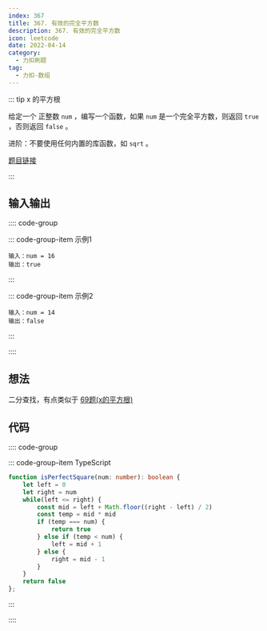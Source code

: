 ```yaml
---
index: 367
title: 367. 有效的完全平方数
description: 367. 有效的完全平方数
icon: leetcode
date: 2022-04-14
category:
  - 力扣刷题
tag:
  - 力扣-数组
---
```


::: tip x 的平方根 <Badge text="简单" type="tip"/>

给定一个 正整数 `num` ，编写一个函数，如果 `num` 是一个完全平方数，则返回 `true` ，否则返回 `false` 。

进阶：不要使用任何内置的库函数，如  `sqrt` 。

[题目链接](https://leetcode.cn/problems/valid-perfect-square/)

:::

## 输入输出

:::: code-group

::: code-group-item 示例1

```
输入：num = 16
输出：true
```

:::

::: code-group-item 示例2

```
输入：num = 14
输出：false
```

:::

::::

## 想法

二分查找，有点类似于 [69题(x的平方根)](0069-sqrtx)

## 代码

:::: code-group

::: code-group-item TypeScript

```ts
function isPerfectSquare(num: number): boolean {
    let left = 0
    let right = num
    while(left <= right) {
        const mid = left + Math.floor((right - left) / 2)
        const temp = mid * mid
        if (temp === num) {
            return true
        } else if (temp < num) {
            left = mid + 1
        } else {
            right = mid - 1
        }
    } 
    return false
};
```

:::

::::